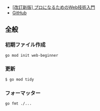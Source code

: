 - [[改訂新版] プロになるためのWeb技術入門](https://gihyo.jp/book/2024/978-4-297-14571-2)
- [GitHub](https://github.com/little-forest/webtech-fundamentals)

## 全般

### 初期ファイル作成
```sh
go mod init web-beginner
```

### 更新
```sh
$ go mod tidy
```

### フォーマッター
```sh
go fmt ./...
```
